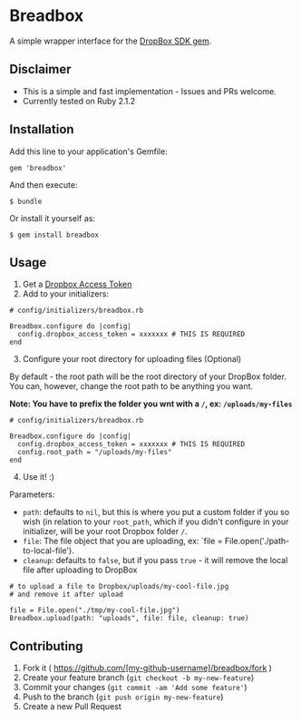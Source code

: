 # Breadbox

A simple wrapper interface for the [DropBox SDK gem](https://github.com/dropbox/dropbox-sdk-ruby).

## Disclaimer

- This is a simple and fast implementation - Issues and PRs welcome.
- Currently tested on Ruby 2.1.2

## Installation

Add this line to your application's Gemfile:

    gem 'breadbox'

And then execute:

    $ bundle

Or install it yourself as:

    $ gem install breadbox

## Usage

1. Get a [Dropbox Access Token](https://www.dropbox.com/developers/blog/94/generate-an-access-token-for-your-own-account)
2. Add to your initializers:

```
# config/initializers/breadbox.rb

Breadbox.configure do |config|
  config.dropbox_access_token = xxxxxxx # THIS IS REQUIRED
end
```

3. Configure your root directory for uploading files (Optional)

By default - the root path will be the root directory of your DropBox folder.
You can, however, change the root path to be anything you want.

**Note: You have to prefix the folder you wnt with a `/`, ex: `/uploads/my-files`**

```
# config/initializers/breadbox.rb

Breadbox.configure do |config|
  config.dropbox_access_token = xxxxxxx # THIS IS REQUIRED
  config.root_path = "/uploads/my-files"
end
```

4. Use it! :)

Parameters:

- `path`: defaults to `nil`, but this is where you put a custom folder if you so wish (in relation
  to your `root_path`, which if you didn't configure in your initializer, will be your root Dropbox
  folder `/`.
- `file`: The file object that you are uploading, ex: `file = File.open('./path-to-local-file').
- `cleanup`: defaults to `false`, but if you pass `true` - it will remove the local file after uploading
  to DropBox

```
# to upload a file to Dropbox/uploads/my-cool-file.jpg
# and remove it after upload

file = File.open("./tmp/my-cool-file.jpg")
Breadbox.upload(path: "uploads", file: file, cleanup: true)
```


## Contributing

1. Fork it ( https://github.com/[my-github-username]/breadbox/fork )
2. Create your feature branch (`git checkout -b my-new-feature`)
3. Commit your changes (`git commit -am 'Add some feature'`)
4. Push to the branch (`git push origin my-new-feature`)
5. Create a new Pull Request

